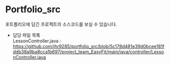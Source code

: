 # Portfolio_src
포트폴리오에 담긴 프로젝트의 소스코드를 보실 수 있습니다.<br>
* 담당 파일 목록<br>
LessonController.java : https://github.com/jhr9285/portfolio_src/blob/5c178d481e39d0bcee181fddb38a9ba8cca1b697/project_team_EasyFit/main/java/controller/LessonController.java <br>
<br>
<br>
<br>
<br>
<br>
<br>
<br>

